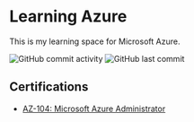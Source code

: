 # Learning Azure

This is my learning space for Microsoft Azure.

![GitHub commit activity](https://img.shields.io/github/commit-activity/m/Greg-T8/LearningAzure)
![GitHub last commit](https://img.shields.io/github/last-commit/Greg-T8/LearningAzure)

## Certifications

* [AZ-104: Microsoft Azure Administrator](AZ-104/README.md)
